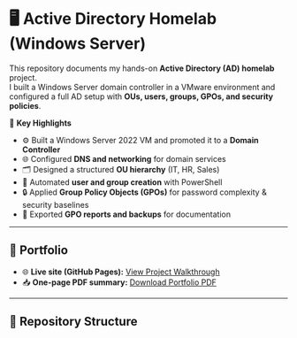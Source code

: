 # 🖥️ Active Directory Homelab (Windows Server)

This repository documents my hands-on **Active Directory (AD) homelab** project.  
I built a Windows Server domain controller in a VMware environment and configured a full AD setup with **OUs, users, groups, GPOs, and security policies**.

📌 **Key Highlights**
- ⚙️ Built a Windows Server 2022 VM and promoted it to a **Domain Controller**  
- 🌐 Configured **DNS and networking** for domain services  
- 🗂️ Designed a structured **OU hierarchy** (IT, HR, Sales)  
- 👥 Automated **user and group creation** with PowerShell  
- 🔒 Applied **Group Policy Objects (GPOs)** for password complexity & security baselines  
- 📑 Exported **GPO reports and backups** for documentation

---

## 📄 Portfolio
- 🌐 **Live site (GitHub Pages):** [View Project Walkthrough](https://tygun02.github.io/ActiveDirectory-Lab-Homelab/)  
- 📥 **One-page PDF summary:** [Download Portfolio PDF](./ActiveDirectoryHomelab-Portfolio.pdf)

---

## 📂 Repository Structure

